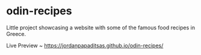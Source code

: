 # odin-recipes  
Little project showcasing a website with some of the famous food recipes in Greece.

Live Preview ~ https://jordanpapaditsas.github.io/odin-recipes/ 
